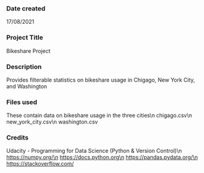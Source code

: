 
### Date created
17/08/2021

### Project Title
Bikeshare Project

### Description
Provides filterable statistics on bikeshare usage in Chigago, New York City, and Washington

### Files used
These contain data on bikeshare usage in the three cities\n
chigago.csv\n
new_york_city.csv\n
washington.csv

### Credits
Udacity - Programming for Data Science (Python & Version Control)\n
https://numpy.org/\n
https://docs.python.org\n
https://pandas.pydata.org/\n
https://stackoverflow.com/

